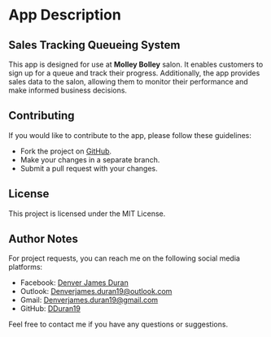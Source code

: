 # App Description
## Sales Tracking Queueing System

This app is designed for use at **Molley Bolley** salon. It enables customers to sign up for a queue and track their progress. Additionally, the app provides sales data to the salon, allowing them to monitor their performance and make informed business decisions.

## Contributing

If you would like to contribute to the app, please follow these guidelines:

- Fork the project on [GitHub](https://github.com/DDuran19/MolleyBolley).
- Make your changes in a separate branch.
- Submit a pull request with your changes.

## License

This project is licensed under the MIT License.

## Author Notes

For project requests, you can reach me on the following social media platforms:

- Facebook: [Denver James Duran](https://www.facebook.com/denver02.james14/)
- Outlook: Denverjames.duran19@outlook.com
- Gmail: Denverjames.duran19@gmail.com
- GitHub: [DDuran19](https://github.com/DDuran19)

Feel free to contact me if you have any questions or suggestions.

